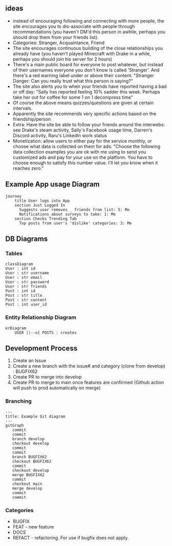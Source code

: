 ## ideas
* instead of encouraging following and connecting with more people, the site encourages you to dis-associate with people through recommendations (you haven't DM'd this person in awhile, perhaps you should drop them from your friends list).
* Categories: Stranger, Acquaintance, Friend
* The site encourages continuous building of the close relationships you already have (you haven't played Minecraft with Drake in a while, perhaps you should join his server for 2 hours)
* There's a main public board for everyone to post whatever, but instead of their usernames everyone you don't know is called 'Stranger'. And there's a red warning label under or above their content: "Stranger Danger: Can you really trust what this person is saying?"
* The site also alerts you to when your friends have reported having a bad or off day: "Sally has reported feeling 10% sadder this week. Perhaps take her out for coffee for some 1 on 1 decompress time"
* Of course the above means quizzes/questions are given at certain intervals. 
* Apparently the site recommends very specific actions based on the friendship/person
* Extra: Have the site be able to follow your friends around the interwebs: see Drake's steam activity, Sally's Facebook usage time, Darren's Discord activity, Raru's LinkedIn work status 
* Monetization: allow users to either pay for the service monthly, or choose what data is collected on them for ads: "Choose the following data collection examples you are ok with me using to send you customized ads and pay for your use on the platform. You have to choose enough to satisfy this number value. I'll let you know when it reaches zero."

## Example App usage Diagram
```mermaid
journey
    title User logs into App
    section Just Logged In
      Suggests user removes _ friends from list: 5: Me
      Notifications about surveys to take: 1: Me
    section Checks Trending Tab
      Top posts from user's 'dislike' categories: 3: Me
```

## DB Diagrams
### Tables
```mermaid
classDiagram
User : int id
User : str username
User : str email
User : str password
User : str friends
Post : int id
Post : str title
Post : str content
Post : int user_id
```

### Entity Relationship Diagram 

```mermaid
erDiagram
    USER ||--o{ POSTS : creates
```

## Development Process
1. Create an Issue
2. Create a new branch with the issue# and category (clone from develop) : BUGFIX62
3. Create PR to merge into develop
4. Create PR to merge to main once features are confirmed (Github action will push to prod automatically on merge)

### Branching 

```mermaid
---
title: Example Git diagram
---
gitGraph
   commit
   commit
   branch develop
   checkout develop
   commit
   commit
   branch BUGFIX62
   checkout BUGFIX62
   commit
   checkout develop
   merge BUGFIX62
   commit
   checkout main
   merge develop
   commit
   commit

```

### Categories 
* BUGFIX 
* FEAT - new feature
* DOCS 
* REFACT - refactoring. For use if bugfix does not apply.
